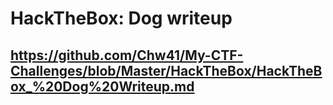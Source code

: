 # HackTheBox: Dog writeup
## https://github.com/Chw41/My-CTF-Challenges/blob/Master/HackTheBox/HackTheBox_%20Dog%20Writeup.md
